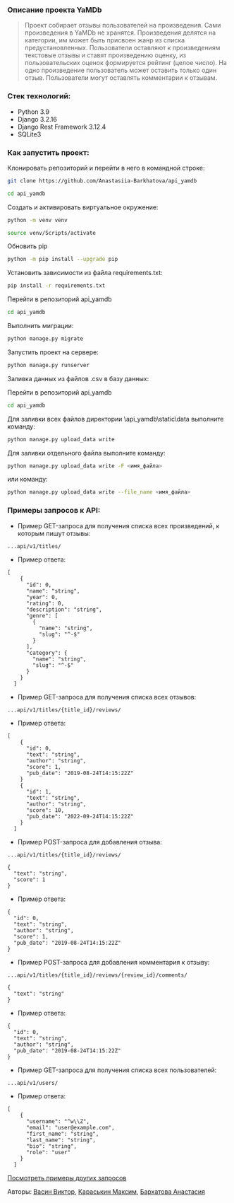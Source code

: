 ### **Описание проекта YaMDb**

> Проект собирает отзывы пользователей на произведения. Сами произведения в YaMDb не хранятся. Произведения делятся на категории, им может быть присвоен жанр из списка предустановленных. Пользователи оставляют к произведениям текстовые отзывы и ставят произведению оценку, из пользовательских оценок формируется рейтинг (целое число). На одно произведение пользователь может оставить только один отзыв. Пользователи могут оставлять комментарии к отзывам.

### **Cтек технологий:**
- Python 3.9
- Django 3.2.16
- Django Rest Framework 3.12.4
- SQLite3

### **Как запустить проект:**

Клонировать репозиторий и перейти в него в командной строке:

```bash
git clone https://github.com/Anastasiia-Barkhatova/api_yamdb
```

```bash
cd api_yamdb
```

Cоздать и активировать виртуальное окружение:

```bash
python -m venv venv
```

```bash
source venv/Scripts/activate
```

Обновить pip

```bash
python -m pip install --upgrade pip
```

Установить зависимости из файла requirements.txt:

```bash
pip install -r requirements.txt
```

Перейти в репозиторий api_yamdb

```bash
cd api_yamdb
```

Выполнить миграции:

```bash
python manage.py migrate
```

Запустить проект на сервере:

```bash
python manage.py runserver
```

Заливка данных из файлов .csv в базу данных:

Перейти в репозиторий api_yamdb

```bash
cd api_yamdb
```
Для заливки всех файлов директории \api_yamdb\static\data выполните команду:

```bash
python manage.py upload_data write
```
Для заливки отдельного файла выполните команду:

```bash
python manage.py upload_data write -F <имя_файла>
```
или команду:

```bash
python manage.py upload_data write --file_name <имя_файла>
```

### **Примеры запросов к API:**

* Пример GET-запроса для получения списка всех произведений, к которым пишут отзывы:
```
...api/v1/titles/
```
* Пример ответа:
```
[
    {
      "id": 0,
      "name": "string",
      "year": 0,
      "rating": 0,
      "description": "string",
      "genre": [
        {
          "name": "string",
          "slug": "^-$"
        }
      ],
      "category": {
        "name": "string",
        "slug": "^-$"
      }
    }
  ]

```
* Пример GET-запроса для получения списка всех отзывов:
```
...api/v1/titles/{title_id}/reviews/
```
* Пример ответа:
```
[
    {
      "id": 0,
      "text": "string",
      "author": "string",
      "score": 1,
      "pub_date": "2019-08-24T14:15:22Z"
    }
    {
      "id": 1,
      "text": "string",
      "author": "string",
      "score": 10,
      "pub_date": "2022-09-24T14:15:22Z"
    }
  ]

```

* Пример POST-запроса для добавления отзыва:
```
...api/v1/titles/{title_id}/reviews/
```
```
{
  "text": "string",
  "score": 1
}
```
* Пример ответа:
```
{
  "id": 0,
  "text": "string",
  "author": "string",
  "score": 1,
  "pub_date": "2019-08-24T14:15:22Z"
}

```

* Пример POST-запроса для добавления комментария к отзыву:
```
...api/v1/titles/{title_id}/reviews/{review_id}/comments/
```
```
{
  "text": "string"
}
```
* Пример ответа:
```
{
  "id": 0,
  "text": "string",
  "author": "string",
  "pub_date": "2019-08-24T14:15:22Z"
}
```
* Пример GET-запроса для получения списка всех пользователей:
```
...api/v1/users/
```
* Пример ответа:
```
[
    {
      "username": "^w\\Z",
      "email": "user@example.com",
      "first_name": "string",
      "last_name": "string",
      "bio": "string",
      "role": "user"
    }
  ]
```
[Посмотреть примеры других запросов](http://127.0.0.1:8000/redoc/)


Авторы: [Васин Виктор](https://github.com/BinDigMind), [Караськин Максим](https://github.com/mac7simka), [Бархатова Анастасия](https://github.com/Anastasiia-Barkhatova)
